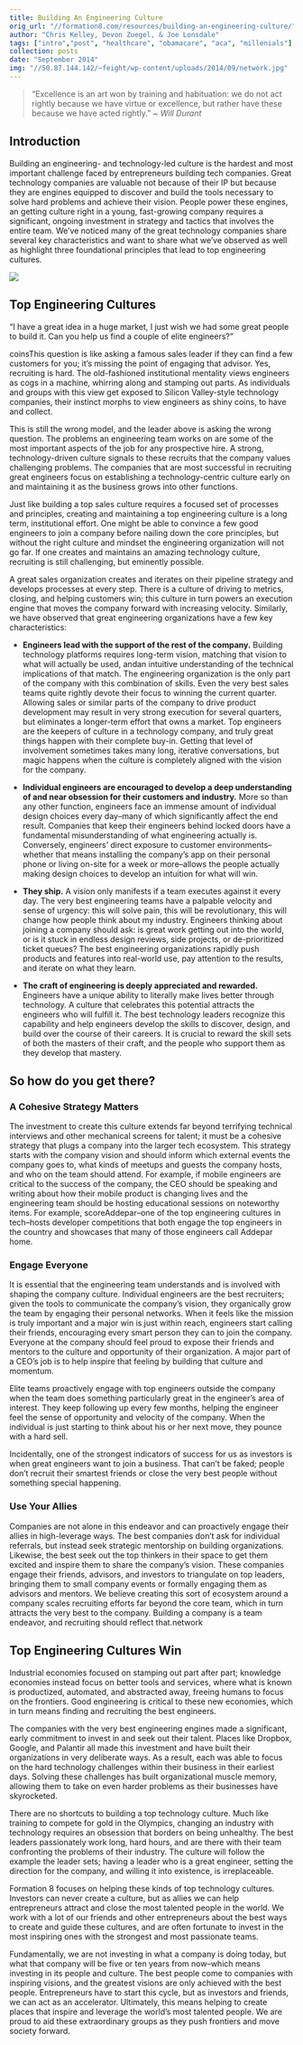 ```yaml
---
title: Building An Engineering Culture
orig_url: "//formation8.com/resources/building-an-engineering-culture/"
author: "Chris Kelley, Devon Zuegel, & Joe Lonsdale"
tags: ["intro","post", "healthcare", "obamacare", "aca", "millenials"]
collection: posts
date: "September 2014"
img: "//50.87.144.142/~feight/wp-content/uploads/2014/09/network.jpg"
---
```


> “Excellence is an art won by training and habituation: we do not act rightly because we have virtue or excellence, but rather have these because we have acted rightly.”
> *~ Will Durant*

## Introduction

Building an engineering- and technology-led culture is the hardest and most important challenge faced by entrepreneurs building tech companies. Great technology companies are valuable not because of their IP but because they are engines equipped to discover and build the tools necessary to solve hard problems and achieve their vision. People power these engines, an getting culture right in a young, fast-growing company requires a significant, ongoing investment in strategy and tactics that involves the entire team. We’ve noticed many of the great technology companies share several key characteristics and want to share what we’ve observed as well as highlight three foundational principles that lead to top engineering cultures.

![](//50.87.144.142/~feight/wp-content/uploads/2014/09/network.jpg)

## Top Engineering Cultures

“I have a great idea in a huge market, I just wish we had some great people to build it. Can you help us find a couple of elite engineers?”

coinsThis question is like asking a famous sales leader if they can find a few customers for you; it’s missing the point of engaging that advisor. Yes, recruiting is hard. The old-fashioned institutional mentality views engineers as cogs in a machine, whirring along and stamping out parts. As individuals and groups with this view get exposed to Silicon Valley-style technology companies, their instinct morphs to view engineers as shiny coins, to have and collect.

This is still the wrong model, and the leader above is asking the wrong question. The problems an engineering team works on are some of the most important aspects of the job for any prospective hire. A strong, technology-driven culture signals to these recruits that the company values challenging problems. The companies that are most successful in recruiting great engineers focus on establishing a technology-centric culture early on and maintaining it as the business grows into other functions.

Just like building a top sales culture requires a focused set of processes and principles, creating and maintaining a top engineering culture is a long term, institutional effort. One might be able to convince a few good engineers to join a company before nailing down the core principles, but without the right culture and mindset the engineering organization will not go far. If one creates and maintains an amazing technology culture, recruiting is still challenging, but eminently possible.

A great sales organization creates and iterates on their pipeline strategy and develops processes at every step. There is a culture of driving to metrics, closing, and helping customers win; this culture in turn powers an execution engine that moves the company forward with increasing velocity. Similarly, we have observed that great engineering organizations have a few key characteristics:

* **Engineers lead with the support of the rest of the company.** Building technology platforms requires long-term vision, matching that vision to what will actually be used, andan intuitive understanding of the technical implications of that match. The engineering organization is the only part of the company with this combination of skills. Even the very best sales teams quite rightly devote their focus to winning the current quarter. Allowing sales or similar parts of the company to drive product development may result in very strong execution for several quarters, but eliminates a longer-term effort that owns a market. Top engineers are the keepers of culture in a technology company, and truly great things happen with their complete buy-in. Getting that level of involvement sometimes takes many long, iterative conversations, but magic happens when the culture is completely aligned with the vision for the company.

* **Individual engineers are encouraged to develop a deep understanding of and near obsession for their customers and industry.** More so than any other function, engineers face an immense amount of individual design choices every day–many of which significantly affect the end result. Companies that keep their engineers behind locked doors have a fundamental misunderstanding of what engineering actually is. Conversely, engineers’ direct exposure to customer environments–whether that means installing the company’s app on their personal phone or living on-site for a week or more–allows the people actually making design choices to develop an intuition for what will win.

* **They ship.** A vision only manifests if a team executes against it every day. The very best engineering teams have a palpable velocity and sense of urgency: this will solve pain, this will be revolutionary, this will change how people think about my industry. Engineers thinking about joining a company should ask: is great work getting out into the world, or is it stuck in endless design reviews, side projects, or de-prioritized ticket queues? The best engineering organizations rapidly push products and features into real-world use, pay attention to the results, and iterate on what they learn.

* **The craft of engineering is deeply appreciated and rewarded.** Engineers have a unique ability to literally make lives better through technology. A culture that celebrates this potential attracts the engineers who will fulfill it. The best technology leaders recognize this capability and help engineers develop the skills to discover, design, and build over the course of their careers. It is crucial to reward the skill sets of both the masters of their craft, and the people who support them as they develop that mastery.

## So how do you get there?

### A Cohesive Strategy Matters
The investment to create this culture extends far beyond terrifying technical interviews and other mechanical screens for talent; it must be a cohesive strategy that plugs a company into the larger tech ecosystem. This strategy starts with the company vision and should inform which external events the company goes to, what kinds of meetups and guests the company hosts, and who on the team should attend. For example, if mobile engineers are
critical to the success of the company, the CEO should be speaking and writing about how their mobile product is changing lives and the engineering team should be hosting educational sessions on noteworthy items. For example, scoreAddepar–one of the top engineering cultures in tech–hosts developer competitions that both engage the top engineers in the country and showcases that many of those engineers call Addepar home.

### Engage Everyone
It is essential that the engineering team understands and is involved with shaping the company culture. Individual engineers are the best recruiters; given the tools to communicate the company’s vision, they organically grow the team by engaging their personal networks. When it feels like the mission is truly important and a major win is just within reach, engineers start calling their friends, encouraging every smart person they can to join the company. Everyone at the company should feel proud to expose their friends and mentors to the culture and opportunity of their organization. A major part of a CEO’s job is to help inspire that feeling by building that culture and momentum.

Elite teams proactively engage with top engineers outside the company when the team does something particularly great in the engineer’s area of interest. They keep following up every few months, helping the engineer feel the sense of opportunity and velocity of the company. When the individual is just starting to think about his or her next move, they pounce with a hard sell.

Incidentally, one of the strongest indicators of success for us as investors is when great engineers want to join a business. That can’t be faked; people don’t recruit their smartest friends or close the very best people without something special happening.

### Use Your Allies
Companies are not alone in this endeavor and can proactively engage their allies in high-leverage ways. The best companies don’t ask for individual referrals, but instead seek strategic mentorship on building organizations. Likewise, the best seek out the top thinkers in their space to get them excited and inspire them to share the company’s vision. These companies engage their friends, advisors, and investors to triangulate on top leaders, bringing them to small company events or formally engaging them as advisors and mentors. We believe creating this sort of ecosystem around a company scales recruiting efforts far beyond the core team, which in turn attracts the very best to the company. Building a company is a team endeavor, and recruiting should reflect that.network

## Top Engineering Cultures Win
Industrial economies focused on stamping out part after part; knowledge economies instead focus on better tools and services, where what is known is productized, automated, and abstracted away, freeing humans to focus on the frontiers. Good engineering is critical to these new economies, which in turn means finding and recruiting the best engineers.

The companies with the very best engineering engines made a significant, early commitment to invest in and seek out their talent. Places like Dropbox, Google, and Palantir all made this investment and have built their organizations in very deliberate ways. As a result, each was able to focus on the hard technology challenges within their business in their earliest days. Solving these challenges has built organizational muscle memory, allowing them to take on even harder problems as their businesses have skyrocketed.

There are no shortcuts to building a top technology culture. Much like training to compete for gold in the Olympics, changing an industry with technology requires an obsession that borders on being unhealthy. The best leaders passionately work long, hard hours, and are there with their team confronting the problems of their industry. The culture will follow the example the leader sets; having a leader who is a great engineer, setting the direction for the company, and willing it into existence, is irreplaceable.

Formation 8 focuses on helping these kinds of top technology cultures. Investors can never create a culture, but as allies we can help entrepreneurs attract and close the most talented people in the world. We work with a lot of our friends and other entrepreneurs about the best ways to create and guide these cultures, and are often fortunate to invest in the most inspiring ones with the strongest and most passionate teams.

Fundamentally, we are not investing in what a company is doing today, but what that company will be five or ten years from now–which means investing in its people and culture. The best people come to companies with inspiring visions, and the greatest visions are only achieved with the best people. Entrepreneurs have to start this cycle, but as investors and friends, we can act as an accelerator. Ultimately, this means helping to create places that inspire and leverage the world’s most talented people. We are proud to aid these extraordinary groups as they push frontiers and move society forward.